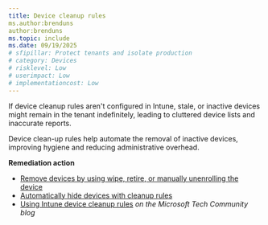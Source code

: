 ```yaml
---
title: Device cleanup rules
ms.author:brenduns
author:brenduns
ms.topic: include
ms.date: 09/19/2025
# sfipillar: Protect tenants and isolate production
# category: Devices
# risklevel: Low
# userimpact: Low
# implementationcost: Low
---
```

If device cleanup rules aren't configured in Intune, stale, or inactive devices might remain in the tenant indefinitely, leading to cluttered device lists and inaccurate reports.

Device clean-up rules help automate the removal of inactive devices, improving hygiene and reducing administrative overhead.

**Remediation action**

- [Remove devices by using wipe, retire, or manually unenrolling the device](/intune/intune-service/remote-actions/devices-wipe)
- [Automatically hide devices with cleanup rules](/intune/intune-service/remote-actions/devices-wipe#automatically-hide-devices-with-cleanup-rules)
- [Using Intune device cleanup rules](https://techcommunity.microsoft.com/blog/devicemanagementmicrosoft/using-intune-device-cleanup-rules-updated-version/3760854) *on the Microsoft Tech Community blog*